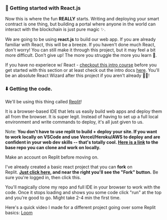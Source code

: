 ### 🏁 Getting started with React.js
Now this is where the fun **REALLY** starts. Writing and deploying your smart contract is one thing, but building a portal where anyone in the world can interact with the blockchain is just pure magic ✨.

We are going to be using **react.js** to build our web app. If you are already familiar with React, this will be a breeze. If you haven't done much React, don't worry! You can still make it through this project, but it may feel a bit more difficult. Don't give up! The more you struggle the more you learn 🧠.

If you have no experiece w/ React - [checkout this intro course](https://scrimba.com/learn/learnreact) before you get started with this section or at least check out the intro docs [here](https://reactjs.org/docs/getting-started.html). You'll be an absolute React Wizard after this project if you aren't already 🧙‍♂!

### ⬇️ Getting the code.
We'll be using this thing called [Replit](https://replit.com/~)!

It is a browser-based IDE that lets us easily build web apps and deploy them all from the browser. It is super legit. Instead of having to set up a full local environment and write commands to deploy, it's all just given to us.

Note: **You don't have to use replit to build + deploy your site. If you want to work locally on VSCode and use Vercel/Heroku/AWS to deploy and are confident in your web dev skills -- that's totally cool. [Here is a link](https://github.com/buildspace/buildspace-nft-game-starter) to the base repo you can clone and work on locally.**

Make an account on Replit before moving on.

I've already created a basic react project that you can **fork** on Replit. **[Just click here](https://replit.com/@adilanchian/nft-game-starter-project?v=1), and near the right you'll see the "Fork" button.** Be sure you're logged in, then click this.

You'll magically clone my repo and full IDE in your browser to work with the code. Once it stops loading and shows you some code click "run" at the top and you're good to go. Might take 2-4 min the first time.

Here's a quick video I made for a different project going over some Replit basics:
[Loom](https://www.loom.com/share/babd8d81b83b4af2a196d6ea656e379a)
